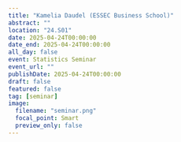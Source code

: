 ```yaml
---
title: "Kamelia Daudel (ESSEC Business School)"
abstract: ""
location: "24.S01"
date: 2025-04-24T00:00:00
date_end: 2025-04-24T00:00:00
all_day: false
event: Statistics Seminar
event_url: ""
publishDate: 2025-04-24T00:00:00
draft: false
featured: false
tag: [seminar]
image:
  filename: "seminar.png"
  focal_point: Smart
  preview_only: false
---
```

